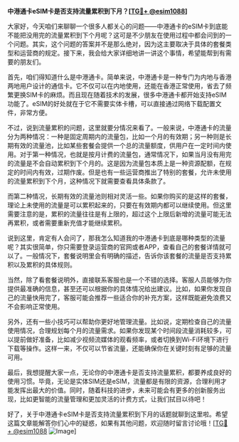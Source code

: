 **中港通卡eSIM卡是否支持流量累积到下月？[[TG💪+ @esim1088](https://t.me/s/esim1088)]**

大家好，今天咱们来聊聊一个很多人都关心的问题——中港通卡的eSIM卡到底能不能把没用完的流量累积到下个月呢？这可是不少朋友在使用过程中都会问到的一个问题。其实，这个问题的答案并不是那么绝对，因为这主要取决于具体的套餐类型和运营商的规定。接下来，我会给大家详细地讲一讲这个事情，希望能帮到有需要的朋友们。

首先，咱们得知道什么是中港通卡。简单来说，中港通卡是一种专门为内地与香港两地用户设计的通信卡。它不仅可以在内地使用，还能在香港正常使用，省去了频繁更换SIM卡的麻烦。而且现在随着技术的发展，很多中港通卡都开始支持eSIM功能了。eSIM的好处就在于它不需要实体卡槽，可以直接通过网络下载配置文件，非常方便。

不过，说到流量累积的问题，这里就要分情况来看了。一般来说，中港通卡的流量分为两种情况：一种是固定周期内的流量包，比如一个月的有效期；另一种则是长期有效的流量池，比如某些套餐会提供一个总的流量额度，供用户在一定时间内使用。对于第一种情况，也就是按月计费的流量包，通常情况下，如果当月没有用完的流量是不会自动累积到下个月的。这是因为流量包本质上是一种资源配额，在规定的时间内有效，过期作废。但是也有一些运营商推出了特别的套餐，允许未使用的流量累积到下个月，这种情况下就需要查看具体条款了。

而第二种情况，长期有效的流量池则相对灵活一些。如果你购买的是这样的套餐，理论上未使用的流量是可以累积起来的，只要在有效期内都可以继续使用。但这里需要注意的是，累积的流量往往是有上限的，超过这个上限后新增的流量可能无法再累积，或者需要重新充值才能继续累积。

说到这里，肯定有人会问了，那我怎么知道我的中港通卡到底是哪种类型的流量呢？其实很简单，你只需要登录运营商的官网或者APP，查看自己的套餐详情就可以了。一般情况下，套餐说明里会有明确的描述，告诉你该套餐的流量是否支持累积以及累积的具体规则。

当然，除了看套餐说明外，直接联系客服也是一个不错的选择。客服人员能够为你提供最准确的信息，甚至还可以根据你的具体情况给出建议。比如，如果你发现自己的流量快用完了，客服可能会推荐一些适合你的补充方案，这样既能避免浪费又不会影响正常使用。

另外，还有一些小技巧可以帮助你更好地管理流量。比如说，定期检查自己的流量使用情况，合理规划每个月的流量需求。如果你发现某个时间段流量消耗较多，可以提前做好准备，比如减少视频流媒体的观看频率，或者切换到Wi-Fi环境下进行下载等操作。这样一来，不仅可以节省流量，还能确保你在关键时刻有足够的流量可用。

最后，我想提醒大家一点，无论你的中港通卡是否支持流量累积，都要养成良好的使用习惯。毕竟，无论是实体SIM还是eSIM，流量都是有限的资源，合理利用才能发挥出最大的价值。同时，随着科技的进步，未来可能会有更多的创新服务出现，比如更智能的流量管理和更加灵活的计费方式，让我们拭目以待吧！

好了，关于中港通卡eSIM卡是否支持流量累积到下月的话题就聊到这里啦。希望这篇文章能解答你们心中的疑惑，如果有其他问题，欢迎随时留言讨论哦！[[TG💪+ @esim1088](https://t.me/s/esim1088) ![Image](https://i.postimg.cc/4NQfJmqS/Snipaste-2025-05-13-00-14-12.png)]